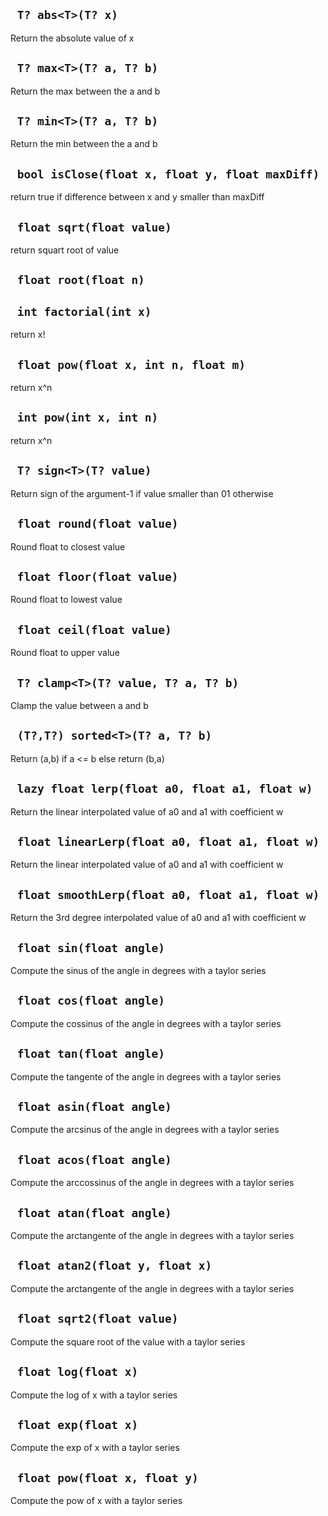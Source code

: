 ## ` T? abs<T>(T? x)`
Return the absolute value of x

## ` T? max<T>(T? a, T? b)`
Return the max between the a and b

## ` T? min<T>(T? a, T? b)`
Return the min between the a and b

## ` bool isClose(float x, float y, float maxDiff)`
return true if difference between x and y smaller than maxDiff

## ` float sqrt(float value)`
return squart root of value

## ` float root(float n)`


## ` int factorial(int x)`
return x!

## ` float pow(float x, int n, float m)`
return x^n

## ` int pow(int x, int n)`
return x^n

## ` T? sign<T>(T? value)`
Return sign of the argument-1 if value smaller than 01 otherwise

## ` float round(float value)`
Round float to closest value

## ` float floor(float value)`
Round float to lowest value

## ` float ceil(float value)`
Round float to upper value

## ` T? clamp<T>(T? value, T? a, T? b)`
Clamp the value between a and b

## ` (T?,T?) sorted<T>(T? a, T? b)`
Return (a,b) if a <= b else return (b,a)

## ` lazy float lerp(float a0, float a1, float w)`
Return the linear interpolated value of a0 and a1 with coefficient w

## ` float linearLerp(float a0, float a1, float w)`
Return the linear interpolated value of a0 and a1 with coefficient w

## ` float smoothLerp(float a0, float a1, float w)`
Return the 3rd degree interpolated value of a0 and a1 with coefficient w

## ` float sin(float angle)`
Compute the sinus of the angle in degrees with a taylor series

## ` float cos(float angle)`
Compute the cossinus of the angle in degrees with a taylor series

## ` float tan(float angle)`
Compute the tangente of the angle in degrees with a taylor series

## ` float asin(float angle)`
Compute the arcsinus of the angle in degrees with a taylor series

## ` float acos(float angle)`
Compute the arccossinus of the angle in degrees with a taylor series

## ` float atan(float angle)`
Compute the arctangente of the angle in degrees with a taylor series

## ` float atan2(float y, float x)`
Compute the arctangente of the angle in degrees with a taylor series

## ` float sqrt2(float value)`
Compute the square root of the value with a taylor series

## ` float log(float x)`
Compute the log of x with a taylor series

## ` float exp(float x)`
Compute the exp of x with a taylor series

## ` float pow(float x, float y)`
Compute the pow of x with a taylor series


